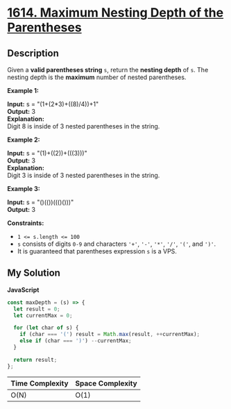 # [1614. Maximum Nesting Depth of the Parentheses](https://leetcode.com/problems/maximum-nesting-depth-of-the-parentheses)

## Description

Given a **valid parentheses string** `s`, return the **nesting depth** of `s`. The nesting depth is the **maximum** number of nested parentheses.

**Example 1:**

**Input:** s = "(1+(2\*3)+((8)/4))+1"  
**Output:** 3  
**Explanation:**  
Digit 8 is inside of 3 nested parentheses in the string.

**Example 2:**

**Input:** s = "(1)+((2))+(((3)))"  
**Output:** 3  
**Explanation:**  
Digit 3 is inside of 3 nested parentheses in the string.

**Example 3:**

**Input:** s = "()(())((()()))"  
**Output:** 3

**Constraints:**

- `1 <= s.length <= 100`
- `s` consists of digits `0-9` and characters `'+'`, `'-'`, `'*'`, `'/'`, `'('`, and `')'`.
- It is guaranteed that parentheses expression `s` is a VPS.

## My Solution

**JavaScript**

```js
const maxDepth = (s) => {
  let result = 0;
  let currentMax = 0;

  for (let char of s) {
    if (char === '(') result = Math.max(result, ++currentMax);
    else if (char === ')') --currentMax;
  }

  return result;
};
```

| Time Complexity | Space Complexity |
| --------------- | ---------------- |
| O(N)            | O(1)             |
